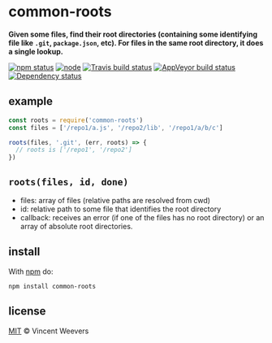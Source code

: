 # common-roots

**Given some files, find their root directories (containing some identifying file like `.git`, `package.json`, etc). For files in the same root directory, it does a single lookup.**

[![npm status](http://img.shields.io/npm/v/common-roots.svg?style=flat-square)](https://www.npmjs.org/package/common-roots) [![node](https://img.shields.io/node/v/common-roots.svg?style=flat-square)](https://www.npmjs.org/package/common-roots) [![Travis build status](https://img.shields.io/travis/vweevers/common-roots.svg?style=flat-square&label=travis)](http://travis-ci.org/vweevers/common-roots) [![AppVeyor build status](https://img.shields.io/appveyor/ci/vweevers/common-roots.svg?style=flat-square&label=appveyor)](https://ci.appveyor.com/project/vweevers/common-roots) [![Dependency status](https://img.shields.io/david/vweevers/common-roots.svg?style=flat-square)](https://david-dm.org/vweevers/common-roots)

## example

```js
const roots = require('common-roots')
const files = ['/repo1/a.js', '/repo2/lib', '/repo1/a/b/c']

roots(files, '.git', (err, roots) => {
  // roots is ['/repo1', '/repo2']
})
```

## `roots(files, id, done)`

- files: array of files (relative paths are resolved from cwd)
- id: relative path to some file that identifies the root directory
- callback: receives an error (if one of the files has no root directory) or an array of absolute root directories.

## install

With [npm](https://npmjs.org) do:

```
npm install common-roots
```

## license

[MIT](http://opensource.org/licenses/MIT) © Vincent Weevers
